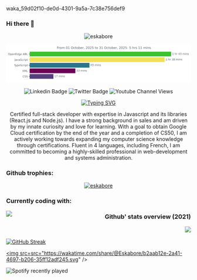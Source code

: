 
waka_59d02f10-de0d-4301-9a5a-7c38e756def9


### Hi there 👋

<div align="center">
  <img src="https://komarev.com/ghpvc/?username=eskabore&label=Profile%20views&color=0e75b6&style=flat" alt="eskabore" />
</div>



<img
  src="https://github.com/Eskabore/eskabore/blob/main/images/stat.svg"
  alt="Alternative Text"
/>

<div align="center">

![Linkedin Badge](https://img.shields.io/badge/-jeanluc-blue?style=flat-square&logo=Twitter&logoColor=white&link=https://twitter.com/luc_turquin/)&nbsp;![Twitter Badge](https://img.shields.io/twitter/url?style=social&url=https%3A%2F%2Ftwitter.com%2Fluc_turquin)&nbsp;![Youtube Channel Views](https://img.shields.io/youtube/channel/views/UC-PyiQJGXmEENgm0WaQEr2w?style=social)</div>


<div align="center">

[![Typing SVG](https://readme-typing-svg.demolab.com?font=Fira+Code&weight=600&duration=3000&pause=1000&color=0017F7&center=true&vCenter=true&repeat=false&width=435&lines=Full-Stack+Web-Developer)](https://git.io/typing-svg)

  Certified full-stack developer with expertise in Javascript and its libraries (React.js and Node.js). I have a strong background in sales and am driven by my innate curiosity and love for learning. With a goal to obtain Google Cloud certification by the end of the year and a completion of CS50, I am actively working towards expanding my computer science knowledge through certifications. Fluent in 4 languages, including French, I am committed to becoming a highly-skilled professional in web-development and systems administration.
 </div>


 <h3 id="trophies">Github trophies:</h3>
<div id="trophies" align="center"><a href="https://github.com/ryo-ma/github-profile-trophy"><img src="https://github-profile-trophy.vercel.app/?username=eskabore" alt="eskabore" /></a> </div>  

<div class="stats" align="center">

<div align="left">

<h3 align="left">Currently coding with:</h3>
  <p id="lang-stats">  
<img id="lang-stats" align="left" src="https://github-readme-stats.vercel.app/api/top-langs?username=Eskabore&layout=compact&langs_count=10" >
</p>

</div>

<div align="right">

### Github' stats overview (2021)
<img src="https://github-readme-stats.vercel.app/api?username=Eskabore&show_icons=true&theme=gruvbox&hide_border=true&custom_title=Eskabore's+Stats">

</div>

</div>

[![GitHub Streak](https://github-readme-streak-stats.herokuapp.com?user=Eskabore&theme=highcontrast&hide_border=true&stroke=EB5454)](https://git.io/streak-stats)

<a href="https://wakatime.com"><img src=src="https://wakatime.com/share/@Eskabore/b2aab12e-2a41-4697-b206-35ff12adf245.svg" /></a>

 ![Spotify recently played](https://spotify-recently-played-readme.vercel.app/api?user=31zjlqdgtbfbzigpej5j25o7wr6e&count=3&unique=true)
 
 
<!--
**Eskabore/eskabore** is a ✨ _special_ ✨ repository because its `README.md` (this file) appears on your GitHub profile.

Here are some ideas to get you started:

- 🔭 I’m currently working on C & Python
- 🌱 I’m currently learning TypeScript
- 👯 I’m looking to collaborate on Reactjs
- 🤔 I’m looking for help with Jest
- 💬 Ask me about C, C++, HTML, CSS, SASS, JavaScript
- 📫 How to reach me: jl.turquin@diffrenzz.com
- 😄 Pronouns: He
- ⚡ Fun fact: ...
-->
